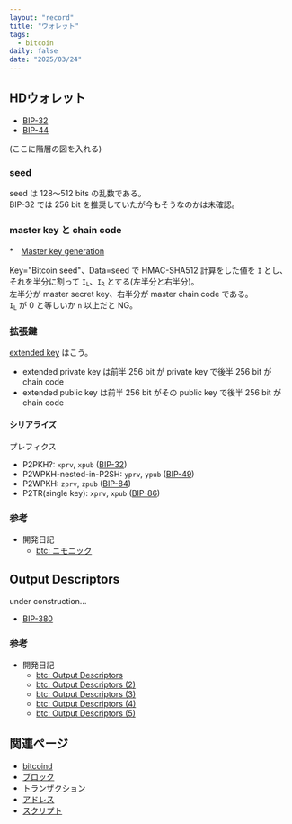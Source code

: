 ```yaml
---
layout: "record"
title: "ウォレット"
tags:
  - bitcoin
daily: false
date: "2025/03/24"
---
```


## HDウォレット

* [BIP-32](https://github.com/bitcoin/bips/blob/master/bip-0032.mediawiki)
* [BIP-44](https://github.com/bitcoin/bips/blob/master/bip-0044.mediawiki)

(ここに階層の図を入れる)

### seed

seed は 128～512 bits の乱数である。  
BIP-32 では 256 bit を推奨していたが今もそうなのかは未確認。

### master key と chain code

*　[Master key generation](https://github.com/bitcoin/bips/blob/master/bip-0032.mediawiki#master-key-generation)

Key="Bitcoin seed"、Data=seed で HMAC-SHA512 計算をした値を `I` とし、それを半分に割って <code class="language-plaintext highlighter-rouge">I<sub>L</sub></code>、<code class="language-plaintext highlighter-rouge">I<sub>R</sub></code> とする(左半分と右半分)。  
左半分が master secret key、右半分が master chain code である。  
<code class="language-plaintext highlighter-rouge">I<sub>L</sub></code> が 0 と等しいか `n` 以上だと NG。

### 拡張鍵

[extended key](https://github.com/bitcoin/bips/blob/master/bip-0032.mediawiki#extended-keys) はこう。

* extended private key は前半 256 bit が private key で後半 256 bit が chain code
* extended public key は前半 256 bit がその public key で後半 256 bit が chain code

#### シリアライズ

プレフィクス

* P2PKH?: `xprv`, `xpub` ([BIP-32](https://github.com/bitcoin/bips/blob/master/bip-0032.mediawiki#serialization-format))
* P2WPKH-nested-in-P2SH: `yprv`, `ypub` ([BIP-49](https://github.com/bitcoin/bips/blob/master/bip-0049.mediawiki#extended-key-version))
* P2WPKH: `zprv`, `zpub` ([BIP-84](https://github.com/bitcoin/bips/blob/master/bip-0084.mediawiki#extended-key-version))
* P2TR(single key): `xprv`, `xpub` ([BIP-86](https://github.com/bitcoin/bips/blob/master/bip-0086.mediawiki#test-vectors))

### 参考

* 開発日記
  * [btc: ニモニック](https://blog.hirokuma.work/2025/03/20250324-btc.html)

## Output Descriptors

under construction...

* [BIP-380](https://github.com/bitcoin/bips/blob/master/bip-0380.mediawiki)

### 参考

* 開発日記
  * [btc: Output Descriptors](https://blog.hirokuma.work/2025/02/20250224-btc.html)
  * [btc: Output Descriptors (2)](https://blog.hirokuma.work/2025/02/20250225-btc2.html)
  * [btc: Output Descriptors (3)](https://blog.hirokuma.work/2025/03/20250301-btc.html)
  * [btc: Output Descriptors (4)](https://blog.hirokuma.work/2025/03/20250302-btc.html)
  * [btc: Output Descriptors (5)](https://blog.hirokuma.work/2025/03/20250303-btc.html)

## 関連ページ

* [bitcoind](./bitcoind.md)
* [ブロック](/.blocks.md)
* [トランザクション](./transactions.md)
* [アドレス](./address.md)
* [スクリプト](./script.md)
